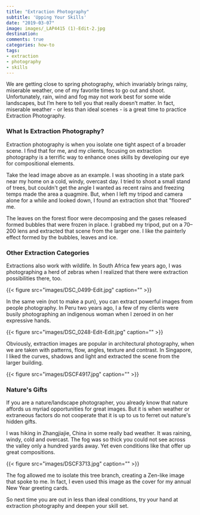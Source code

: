 ```yaml
---
title: "Extraction Photography"
subtitle: 'Upping Your Skills'
date: "2019-03-07"
image: images/_LAP4415 (1)-Edit-2.jpg
destination:
comments: true
categories: how-to
tags:
- extraction
- photography
- skills
---
```


We are getting close to spring photography, which invariably  brings rainy, miserable weather, one of my favorite times to go out and shoot. Unfortunately, rain, wind and fog may not work best for some wide landscapes, but I’m here to tell you that really doesn’t matter. In fact, miserable weather - or less than ideal scenes - is a great time to practice Extraction Photography.

### What Is Extraction Photography?

Extraction photography is when you isolate one tight aspect of a broader scene. I find that for me, and my clients, focusing on extraction photography is a terrific way to enhance ones skills by developing our eye for compositional elements. 

Take the lead image above as an example. I was shooting in a state park near my home on a cold, windy, overcast day. I tried to shoot a small stand of trees, but couldn't get the angle I wanted as recent rains and freezing temps made the area a quagmire. But, when I left my tripod and camera alone for a while and looked down, I found an extraction shot that "floored" me. 

The leaves on the forest floor were decomposing and the gases released formed bubbles that were frozen in place. I grabbed  my tripod, put on a 70–200 lens and extracted that scene from the larger one. I like the painterly effect formed by the bubbles, leaves and ice. 


### Other Extraction Categories

Extractions also work with wildlife. In South Africa few years ago, I was photographing a herd of zebras when I realized that there were extraction possibilities there, too. 

{{< figure src="images/DSC_0499-Edit.jpg" caption="" >}}

In the same vein (not to make a pun), you can extract powerful images from people photography. In Peru two years ago, I a few of my clients were busily photographing an indigenous woman when I zeroed in on her expressive hands. 

{{< figure src="images/DSC_0248-Edit-Edit.jpg" caption="" >}}

Obviously, extraction images are popular in architectural photography, when we are taken with patterns, flow, angles, texture and contrast. In Singapore, I liked the curves, shadows and light and extracted the scene from the larger building. 

{{< figure src="images/DSCF4917.jpg" caption="" >}}


### Nature's Gifts

If you are a nature/landscape photographer, you already know that nature affords us myriad opportunities for great images. But it is when weather or extraneous factors do not cooperate that it is up to us to ferret out nature's hidden gifts. 

I was hiking in Zhangjiajie, China in some really bad weather. It was raining, windy, cold and overcast. The fog was so thick you could not see across the valley only a hundred yards away. Yet even conditions like that offer up great compositions. 

{{< figure src="images/DSCF3713.jpg" caption="" >}}

The fog allowed me to isolate this tree branch, creating a Zen-like image that spoke to me. In fact, I even used this image as the cover for my annual New Year greeting cards. 

So next time you are out in less than ideal conditions, try your hand at extraction photography and deepen your skill set. 